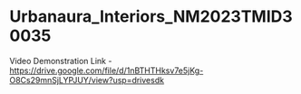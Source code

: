 # Urbanaura_Interiors_NM2023TMID30035


Video Demonstration Link - https://drive.google.com/file/d/1nBTHTHksv7e5jKg-O8Cs29mnSjLYPJUY/view?usp=drivesdk
